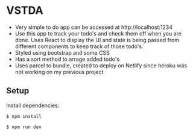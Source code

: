 # VSTDA

- Very simple to do app can be accessed at http://localhost:1234
- Use this app to track your todo's and check them off when you are done. Uses React to display the UI and state is being passed from different components to keep track of those todo's.
- Styled using bootstrap and some CSS
- Has a sort method to arrage added todo's
- Uses parcel to bundle, created to deploy on Netlify since heroku was not working on my previous project

## Setup

Install dependencies:

```
$ npm install
```

```
$ npm run dev
```
